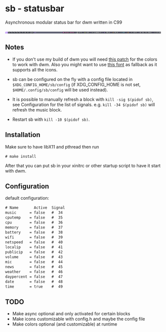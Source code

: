 sb - statusbar
==============
Asynchronous modular status bar for dwm written in C99

![image](sb.png)

Notes
-----
- If you don't use my build of dwm you will need
  [this patch](https://gist.github.com/Ratakor/1a2ebc9a690dea31c19ac419e9e14138)
  for the colors to work with dwm. Also you might want to use
  [this font](https://github.com/Ratakor/dotfiles/raw/master/.local/share/fonts/agave%20regular%20Nerd%20Font%20Complete%20Mono.ttf)
  as fallback as it supports all the icons.

- sb can be configured on the fly with a config file located in
  `$XDG_CONFIG_HOME/sb/config` (if XDG_CONFIG_HOME is not set,
  `$HOME/.config/sb/config` will be used instead).

- It is possible to manually refresh a block with
  `kill -sig $(pidof sb)`, see Configuration for the list of signals.
  e.g. `kill -34 $(pidof sb)` will refresh the music block.

- Restart sb with `kill -10 $(pidof sb)`.

Installation
------------
Make sure to have libX11 and pthread then run

    # make install

After that you can put sb in your xinitrc or other startup script to have it
start with dwm.

Configuration
-------------
default configuration:
```
# Name       Active  Signal
music      = false   #  34
cputemp    = false   #  35
cpu        = false   #  36
memory     = false   #  37
battery    = false   #  38
wifi       = false   #  39
netspeed   = false   #  40
localip    = false   #  41
publicip   = false   #  42
volume     = false   #  43
mic        = false   #  44
news       = false   #  45
weather    = false   #  46
daypercent = false   #  47
date       = false   #  48
time       = true    #  49
```

TODO
----
- Make async optional and only activated for certain blocks
- Make icons customizable with config.h and maybe the config file
- Make colors optional (and customizable) at runtime
